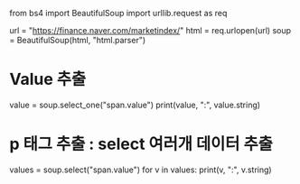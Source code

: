 from bs4 import BeautifulSoup
import urllib.request as req

url = "https://finance.naver.com/marketindex/"
html = req.urlopen(url)
soup = BeautifulSoup(html, "html.parser")

# Value 추출
value = soup.select_one("span.value")
print(value, ":", value.string)

# p 태그 추출 : select  여러개 데이터 추출
values = soup.select("span.value")
for v in values:
    print(v, ":", v.string)

